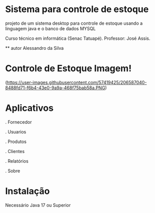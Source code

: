 # Sistema para controle de estoque
projeto de um sistema desktop para controle de estoque usando a linguagem java e o banco de dados MYSQL

Curso técnico em informática (Senac Tatuapé).
Professor: José Assis.

** autor
Alessandro da Silva

# Controle de Estoque Imagem!

(https://user-images.githubusercontent.com/57419425/206587040-8488fd71-f6b4-43e0-9a9a-468f75bab58a.PNG)

# Aplicativos
. Fornecedor

. Usuarios

. Produtos

. Clientes

. Relatórios

. Sobre


# Instalação

Necessário Java 17 ou Superior
